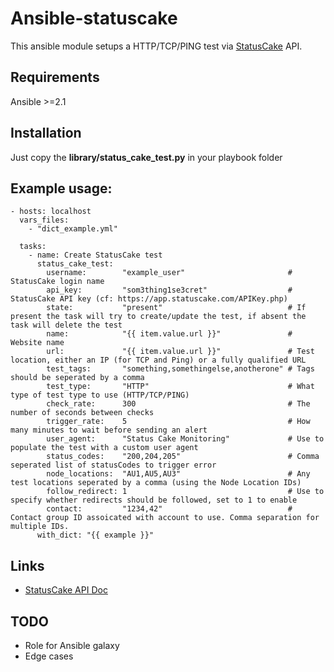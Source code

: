 # Ansible-statuscake

This ansible module setups a HTTP/TCP/PING test via [StatusCake](https://www.statuscake.com) API. 

## Requirements

Ansible >=2.1

## Installation

Just copy the **library/status_cake_test.py** in your playbook folder

## Example usage:

```
- hosts: localhost
  vars_files:
    - "dict_example.yml"

  tasks:
    - name: Create StatusCake test
      status_cake_test:
        username:        "example_user"                       # StatusCake login name
        api_key:         "som3thing1se3cret"                  # StatusCake API key (cf: https://app.statuscake.com/APIKey.php)
        state:           "present"                            # If present the task will try to create/update the test, if absent the task will delete the test
        name:            "{{ item.value.url }}"               # Website name
        url:             "{{ item.value.url }}"               # Test location, either an IP (for TCP and Ping) or a fully qualified URL
        test_tags:       "something,somethingelse,anotherone" # Tags should be seperated by a comma
        test_type:       "HTTP"                               # What type of test type to use (HTTP/TCP/PING)
        check_rate:      300                                  # The number of seconds between checks
        trigger_rate:    5                                    # How many minutes to wait before sending an alert
        user_agent:      "Status Cake Monitoring"             # Use to populate the test with a custom user agent
        status_codes:    "200,204,205"                        # Comma seperated list of statusCodes to trigger error
        node_locations:  "AU1,AU5,AU3"                        # Any test locations seperated by a comma (using the Node Location IDs)
        follow_redirect: 1                                    # Use to specify whether redirects should be followed, set to 1 to enable
        contact:         "1234,42"                            # Contact group ID assoicated with account to use. Comma separation for multiple IDs.
      with_dict: "{{ example }}"
```

## Links

* [StatusCake API Doc](https://www.statuscake.com/api/Tests/Updating%20Inserting%20and%20Deleting%20Tests.md)

## TODO
* Role for Ansible galaxy
* Edge cases
